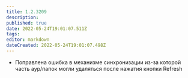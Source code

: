 ```yaml
---
title: 1.2.3209
description: 
published: true
date: 2022-05-24T19:01:07.511Z
tags: 
editor: markdown
dateCreated: 2022-05-24T19:01:07.498Z
---		
```

		
- Поправлена ошибка в механизме синхронизации из-за которой часть аур/папок могли удаляться после нажатия кнопки Refresh
